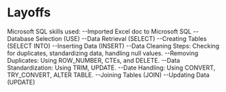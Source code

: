 # Layoffs

Microsoft SQL skills used: 
--Imported Excel doc to Microsoft SQL
--Database Selection (USE)
--Data Retrieval (SELECT)
--Creating Tables (SELECT INTO)
--Inserting Data (INSERT)
--Data Cleaning Steps: Checking for duplicates, standardizing data, handling null values.
--Removing Duplicates: Using ROW_NUMBER, CTEs, and DELETE.
--Data Standardization: Using TRIM, UPDATE.
--Date Handling: Using CONVERT, TRY_CONVERT, ALTER TABLE.
--Joining Tables (JOIN)
--Updating Data (UPDATE)
